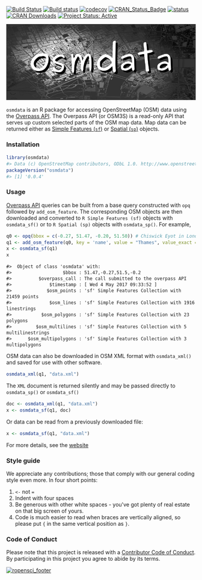 <!-- README.md is generated from README.Rmd. Please edit that file -->
[![Build Status](https://travis-ci.org/ropensci/osmdata.svg?branch=master)](https://travis-ci.org/ropensci/osmdata) [![Build status](https://ci.appveyor.com/api/projects/status/github/ropensci/osmdata?svg=true)](https://ci.appveyor.com/project/ropensci/osmdata) [![codecov](https://codecov.io/gh/ropensci/osmdata/branch/master/graph/badge.svg)](https://codecov.io/gh/ropensci/osmdata) [![CRAN\_Status\_Badge](http://www.r-pkg.org/badges/version/osmdata)](http://cran.r-project.org/web/packages/osmdata) [![status](http://joss.theoj.org/papers/0f59fb7eaeb2004ea510d38c00051dd3/status.svg)](http://joss.theoj.org/papers/0f59fb7eaeb2004ea510d38c00051dd3) [![CRAN Downloads](http://cranlogs.r-pkg.org/badges/grand-total/osmdata?color=orange)](http://cran.r-project.org/package=osmdata) [![Project Status: Active](http://www.repostatus.org/badges/latest/active.svg)](http://www.repostatus.org/#active)

![](./fig/title.png)

`osmdata` is an R package for accessing OpenStreetMap (OSM) data using the [Overpass API](http://wiki.openstreetmap.org/wiki/Overpass_API). The Overpass API (or OSM3S) is a read-only API that serves up custom selected parts of the OSM map data. Map data can be returned either as [Simple Features (`sf`)](https://cran.r-project.org/package=sf) or [Spatial (`sp`)](https://cran.r-project.org/package=sp) objects.

### Installation

``` r
library(osmdata)
#> Data (c) OpenStreetMap contributors, ODbL 1.0. http://www.openstreetmap.org/copyright
packageVersion("osmdata")
#> [1] '0.0.4'
```

### Usage

[Overpass API](http://wiki.openstreetmap.org/wiki/Overpass_API) queries can be built from a base query constructed with `opq` followed by `add_osm_feature`. The corresponding OSM objects are then downloaded and converted to `R Simple Features (sf)` objects with `osmdata_sf()` or to `R Spatial (sp)` objects with `osmdata_sp()`. For example,

``` r
q0 <- opq(bbox = c(-0.27, 51.47, -0.20, 51.50)) # Chiswick Eyot in London, U.K.
q1 <- add_osm_feature(q0, key = 'name', value = "Thames", value_exact = FALSE)
x <- osmdata_sf(q1)
x
```

    #>  Object of class 'osmdata' with:
    #>                   $bbox : 51.47,-0.27,51.5,-0.2
    #>          $overpass_call : The call submitted to the overpass API
    #>              $timestamp : [ Wed 4 May 2017 09:33:52 ]
    #>             $osm_points : 'sf' Simple Features Collection with 21459 points
    #>              $osm_lines : 'sf' Simple Features Collection with 1916 linestrings
    #>           $osm_polygons : 'sf' Simple Features Collection with 23 polygons
    #>         $osm_multilines : 'sf' Simple Features Collection with 5 multilinestrings
    #>      $osm_multipolygons : 'sf' Simple Features Collection with 3 multipolygons

OSM data can also be downloaded in OSM XML format with `osmdata_xml()` and saved for use with other software.

``` r
osmdata_xml(q1, "data.xml")
```

The `XML` document is returned silently and may be passed directly to `osmdata_sp()` or `osmdata_sf()`

``` r
doc <- osmdata_xml(q1, "data.xml")
x <- osmdata_sf(q1, doc)
```

Or data can be read from a previously downloaded file:

``` r
x <- osmdata_sf(q1, "data.xml")
```

For more details, see the [website](https://ropensci.github.io/osmdata/)

### Style guide

We appreciate any contributions; those that comply with our general coding style even more. In four short points:

1.  `<-` not `=`
2.  Indent with four spaces
3.  Be generous with other white spaces - you've got plenty of real estate on that big screen of yours.
4.  Code is much easier to read when braces are vertically aligned, so please put `{` in the same vertical position as `}`.

### Code of Conduct

Please note that this project is released with a [Contributor Code of Conduct](CONDUCT.md). By participating in this project you agree to abide by its terms.

[![ropensci\_footer](http://ropensci.org/public_images/github_footer.png)](http://ropensci.org)

